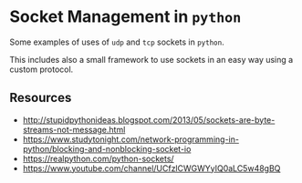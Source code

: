 # Socket Management in `python`

Some examples of uses of `udp` and `tcp` sockets in `python`.

This includes also a small framework to use sockets in an easy way using a custom protocol.

## Resources

+ http://stupidpythonideas.blogspot.com/2013/05/sockets-are-byte-streams-not-message.html
+ https://www.studytonight.com/network-programming-in-python/blocking-and-nonblocking-socket-io
+ https://realpython.com/python-sockets/
+ https://www.youtube.com/channel/UCfzlCWGWYyIQ0aLC5w48gBQ
